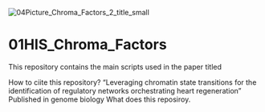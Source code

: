 ![04Picture_Chroma_Factors_2_title_small](https://github.com/jcorder316/01HIS_Chroma_Factors/assets/48988005/a7d63f82-9786-4baa-b05b-0e26f8f1a8db)

# 01HIS_Chroma_Factors
This repository contains the main scripts used in the paper titled

How to ciite this repository?
“Leveraging chromatin state transitions for the identification of regulatory networks orchestrating heart regeneration” Published in genome biology 
What does this reposiroy.
